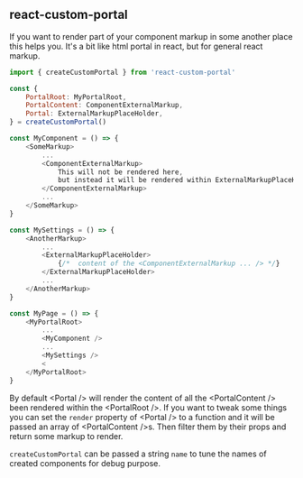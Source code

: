 ## react-custom-portal

If you want to render part of your component markup in some another place this helps you.
It's a bit like html portal in react, but for general react markup.

```js
import { createCustomPortal } from 'react-custom-portal'

const {
	PortalRoot: MyPortalRoot,
	PortalContent: ComponentExternalMarkup,
	Portal: ExternalMarkupPlaceHolder,
} = createCustomPortal()

const MyComponent = () => {
	<SomeMarkup>
		...
		<ComponentExternalMarkup>
			This will not be rendered here,
			but instead it will be rendered within ExternalMarkupPlaceHolder
		</ComponentExternalMarkup>
		...
	</SomeMarkup>
}

const MySettings = () => {
	<AnotherMarkup>
		...
		<ExternalMarkupPlaceHolder>
			{/*  content of the <ComponentExternalMarkup ... /> */}
		</ExternalMarkupPlaceHolder>
		...
	</AnotherMarkup>
}

const MyPage = () => {
	<MyPortalRoot>
		...
		<MyComponent />
		...
		<MySettings />
		<
	</MyPortalRoot>
}

```

By default &lt;Portal /> will render the content of  all the &lt;PortalContent />  been rendered within the &lt;PortalRoot />. If you want to tweak some things you can set the `render` property of &lt;Portal /> to a function and it will be passed an array of &lt;PortalContent />s. Then filter them by their props and return some markup to render.

`createCustomPortal` can be passed a string `name` to tune the names of created components for debug purpose.
